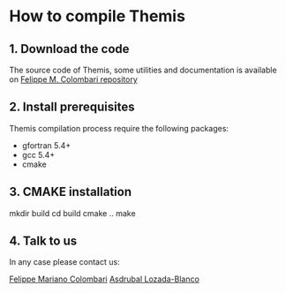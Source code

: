 # How to compile Themis 

##  1. Download the code

The source code of Themis, some utilities and documentation is available on 
[Felippe M. Colombari repository](https://github.com/colombarifm/themis)

## 2. Install prerequisites

Themis compilation process require the following packages:
  * gfortran 5.4+ 
  * gcc 5.4+ 
  * cmake

## 3. CMAKE installation

mkdir build
cd build
cmake ..
make

## 4. Talk to us
In any case please contact us:

[Felippe Mariano Colombari](colombarifm@hotmail.com)
[Asdrubal Lozada-Blanco](aslozada@gmail.com)
